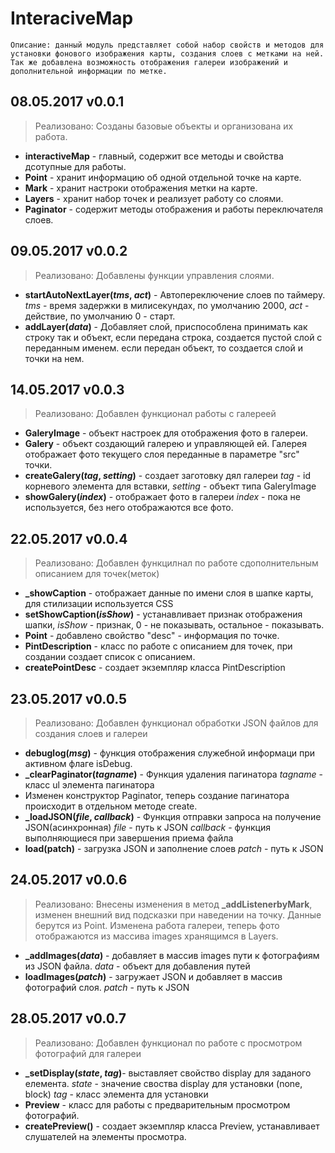 # InteraciveMap
    Описание: данный модуль представляет собой набор свойств и методов для установки фонового изображения карты, создания слоев с метками на ней. Так же добавлена возможность отображения галереи изображений и дополнительной информации по метке.

## 08.05.2017 v0.0.1
>Реализовано: 
        Созданы базовые объекты и организована их работа.
- **interactiveMap** - главный, содержит все методы и свойства дсотупные для работы.
- **Point** - хранит информацию об одной отдельной точке на карте.
- **Mark** - хранит настроки отображения метки на карте.
- **Layers** - хранит набор точек и реализует работу со слоями.
- **Paginator** - содержит методы отображения и работы переключателя слоев.

## 09.05.2017 v0.0.2
>Реализовано:
    Добавлены функции управления слоями.
- **startAutoNextLayer(*tms*, *act*)** - Автопереключение слоев по таймеру.
    *tms* - время задержки в милисекундах, по умолчанию 2000,
    *act* - действие, по умолчанию 0 - старт.
- **addLayer(*data*)** - Добавляет слой, приспособлена принимать как строку так и объект,
    если передана строка, создается пустой слой с переданным именем.
    если передан объект, то создается слой и точки на нем.

## 14.05.2017 v0.0.3
>Реализовано:
    Добавлен функционал работы с галереей    
- **GaleryImage** - объект настроек для отображения фото в галереи.
- **Galery** - объект создающий галерею и управляющей ей. Галерея отображает фото текущего слоя переданные в параметре "src" точки.
- **createGalery(*tag*, *setting*)** - создает заготовку дял галереи
    *tag* - id корневого элемента для вставки,
    *setting* - объект типа GaleryImage
- **showGalery(*index*)** - отображает фото в галереи
    *index* - пока не используется, без него отображаются все фото.
## 22.05.2017 v0.0.4
>Реализовано:
    Добавлен функцилнал по работе сдополнительным описанием для точек(меток)
- **_showCaption** - отображает данные по имени слоя в шапке карты, для стилизации используется CSS
- **setShowCaption(*isShow*)** - устанавливает признак отображения шапки, 
    *isShow* - признак, 0 - не показывать, остальное - показывать.
- **Point** - добавлено свойство "desc" - информация по точке.
- **PintDescription** - класс по работе с описанием для точек, при создании создает список с описанием.
- **createPointDesc** - создает экземпляр класса PintDescription

## 23.05.2017 v0.0.5
>Реализовано:
    Добавлен функционал обработки JSON файлов для создания слоев и галереи
    
- **debuglog(*msg*)** - функция отображения служебной информаци при активном флаге isDebug.
- **_clearPaginator(*tagname*)** - Функция удаления пагинатора
    *tagname* - класс ul элемента пагинатора
- Изменен конструктор Paginator, теперь создание пагинатора происходит в отдельном методе create.
- **_loadJSON(*file*, *callback*)** - Функция отправки запроса на получение JSON(асинхронная)
    *file* - путь к JSON
    *callback* - функция выполняющиеся при завершения приема файла
- **load(patch)** - загрузка JSON и заполнение слоев
    *patch* - путь к JSON

## 24.05.2017 v0.0.6
>Реализовано:
    Внесены изменения в метод **_addListenerbyMark**, изменен внешний вид подсказки при наведении на точку. Данные берутся из Point.
        Изменена работа галереи, теперь фото отображаются из массива images хранящимся в Layers.
    
- **_addImages(*data*)** - добавляет в массив images пути к фотографиям из JSON файла.
    *data* - объект для добавления путей
- **loadImages(*patch*)** - загружает JSON и добавляет в массив фотографий слоя.
    *patch* - путь к JSON

## 28.05.2017 v0.0.7
>Реализовано:
    Добавлен функционал по работе с просмотром фотографий для галереи
- **_setDisplay(*state*, *tag*)**- выставляет свойство display для заданого елемента.
    *state* - значение своства display для установки (none, block)
    *tag* - класс элемента для установки
- **Preview** - класс для работы с предварительным просмотром фотографий.
- **createPreview()** - создает экземпляр класса Preview, устанавливает слушателей на элементы просмотра.